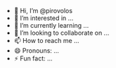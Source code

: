 - 👋 Hi, I’m @pirovolos
- 👀 I’m interested in ...
- 🌱 I’m currently learning ...
- 💞️ I’m looking to collaborate on ...
- 📫 How to reach me ...
- 😄 Pronouns: ...
- ⚡ Fun fact: ...

<!---
pirovolos/pirovolos is a ✨ special ✨ repository because its `README.md` (this file) appears on your GitHub profile.
You can click the Preview link to take a look at your changes.
--->
